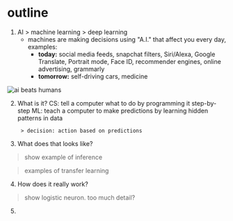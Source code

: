 # outline
1. AI > machine learning > deep learning
	- machines are making decisions using "A.I." that affect you every day, examples:
		- **today:** social media feeds, snapchat filters, Siri/Alexa, Google Translate, Portrait mode, Face ID, recommender engines, online advertising, grammarly
		- **tomorrow:** self-driving cars, medicine

![ai beats humans](https://i.ibb.co/4sdFz9L/Screenshot-2019-12-10-at-11-53-15-AM.png)

2. What is it?
	CS: tell a computer what to do by programming it step-by-step
	ML: teach a computer to make predictions by learning hidden patterns in data
	
		> decision: action based on predictions
		
3. What does that looks like?

> show example of inference

> examples of transfer learning

4. How does it really work?

> show logistic neuron.  too much detail?

5. 


<!--stackedit_data:
eyJoaXN0b3J5IjpbMTEwNTAyMDkzNywxNjY2NjU5MTg2LC0xND
U1ODEwOTM5LC0yNTgxMDM5NjcsLTE1MzQ5OTA2NDQsMjA0MDI5
NzYyMl19
-->